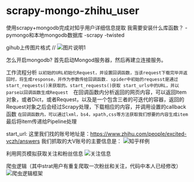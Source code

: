 # scrapy-mongo-zhihu_user
使用scrapy+mongodb完成对知乎用户详细信息提取
我需要安装什么库函数？
-pymongo和本地mongodb数据库
-scrapy
-twisted

gihub上传图片格式
// ![图片说明1](https://github.com/liuhuakun/BrushShots/blob/master/1.PNG)

怎么开启mongodb?
首先启动Mongod服务器，然后再建立连接服务。

工作流程分析
`以初始的URL初始化Request，并设置回调函数，当该request下载完毕并返回时，将生成response，并作为参数传给回调函数. spider中初始的requesst是通过start_requests()来获取的。start_requests()获取 start_urls中的URL，并以parse以回调函数生成Request 
`在回调函数内分析返回的网页内容，可以返回Item对象，或者Dict，或者Request，以及是一个包含三者的可迭代的容器，返回的Request对象之后会经过Scrapy处理，下载相应的内容，并调用设置的callback函数
`在回调函数内，可以通过lxml，bs4，xpath,css等方法获取我们想要的内容生成item
`最后将item传递给Pipeline处理


start_url:
这里我们找的账号地址是：https://www.zhihu.com/people/excited-vczh/answers
我们抓取的大V账号的主要信息是：
![知乎样例](https://github.com/ivat4u/scrapy-mongo-zhihu_user/image/997599-20170721023220693-1484269289.png)

利用网页模拟获取关注和粉丝信息
![关注信息](https://github.com/ivat4u/scrapy-mongo-zhihu_user/image/997599-20170721023434521-2059770281.png)

爬虫逻辑（其中strat用户有重复爬取一次粉丝和关注，代码中本人已经修改）
![爬虫逻辑框架](https://github.com/ivat4u/scrapy-mongo-zhihu_user/image/997599-20170724113838477-494118700.png)

